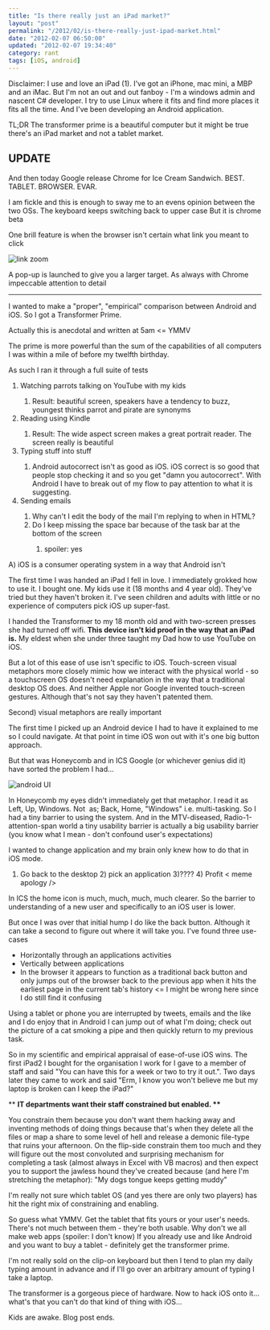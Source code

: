 ```yaml
---
title: "Is there really just an iPad market?"
layout: "post"
permalink: "/2012/02/is-there-really-just-ipad-market.html"
date: "2012-02-07 06:50:00"
updated: "2012-02-07 19:34:40"
category: rant
tags: [iOS, android]
---
```


Disclaimer: I use and love an iPad (1). I've got an iPhone, mac mini, a MBP and an iMac. But I'm not an out and out fanboy - I'm a windows admin and nascent C# developer. I try to use Linux where it fits and find more places it fits all the time. And I've been developing an Android application.

TL;DR The transformer prime is a beautiful computer but it might be true there's an iPad market and not a tablet market.

## UPDATE

And then today Google release Chrome for Ice Cream Sandwich. BEST. TABLET. BROWSER. EVAR.

<!--more-->

I am fickle and this is enough to sway me to an evens opinion between the two OSs. The keyboard keeps switching back to upper case But it is chrome beta 

One brill feature is when the browser isn't certain what link you meant to click

![link zoom](http://4.bp.blogspot.com/-uzlphZanh9k/TzF8dUNmjRI/AAAAAAAAAbs/BjhbqhoQIE4/s1600/Screenshot_2012-02-07-19-24-21.jpg)

A pop-up is launched to give you a larger target. As always with Chrome impeccable attention to detail
<hr />I wanted to make a "proper", "empirical" comparison between Android and iOS. So I got a Transformer Prime. 

Actually this is anecdotal and written at 5am &lt;= YMMV

The prime is more powerful than the sum of the capabilities of all computers I was within a mile of before my twelfth birthday.

As such I ran it through a full suite of tests

<ol><li>Watching parrots talking on YouTube with my kids</li><ol><li>Result: beautiful screen, speakers have a tendency to buzz, youngest thinks parrot and pirate are synonyms</li></ol><li>Reading using Kindle</li><ol><li>Result: The wide aspect screen makes a great portrait reader. The screen really is beautiful</li></ol><li>Typing stuff into stuff</li><ol><li>Android autocorrect isn't as good as iOS. iOS correct is so good that people stop checking it and so you get "damn you autocorrect". With Android I have to break out of my flow to pay attention to what it is suggesting.</li></ol><li>Sending emails</li><ol><li>Why can't I edit the body of the mail I'm replying to when in HTML?</li><li>Do I keep missing the space bar because of the task bar at the bottom of the screen</li><ol><li>spoiler: yes</li></ol></ol></ol>

A) iOS is a consumer operating system in a way that Android isn't
<!--alex ignore kids adults --->
The first time I was handed an iPad I fell in love. I immediately grokked how to use it. I bought one. My kids use it (18 months and 4 year old). They've tried but they haven't broken it. I've seen children and adults with little or no experience of computers pick iOS up super-fast.
<!--alex ignore he-she dad-mom --->
I handed the Transformer to my 18 month old and with two-screen presses she had turned off wifi. <b>This device isn't kid proof in the way that an iPad is.</b> My eldest when she under three taught my Dad how to use YouTube on iOS.

But a lot of this ease of use isn't specific to iOS. Touch-screen visual metaphors more closely mimic how we interact with the physical world - so a touchscreen OS doesn't need explanation in the way that a traditional desktop OS does. And&nbsp;neither Apple nor Google invented touch-screen gestures. Although that's not say they haven't patented them.

Second) visual metaphors are really important

The first time I picked up an Android device I had to have it explained to me so I could navigate. At that point in time iOS won out with it's one big button approach.

But that was Honeycomb and in ICS Google (or whichever genius did it) have sorted the problem I had...

![android UI](http://2.bp.blogspot.com/-2M-IxfjEhzk/TzDA6T-sHCI/AAAAAAAAAac/4vc6orMDJGI/s1600/android-icons.jpg)

In Honeycomb my eyes didn't immediately get that metaphor. I read it as Left, Up, Windows. Not &nbsp;as; Back, Home, "Windows" i.e. multi-tasking. So I had a tiny barrier to using the system. And in the MTV-diseased, Radio-1-attention-span world a tiny usability barrier is actually a big usability barrier (you know what I mean - don't confound user's expectations)

I wanted to change application and my brain only knew how to do that in iOS mode.&nbsp;

1) Go back to the desktop 2) pick an application 3)???? 4) Profit &lt; meme apology /&gt;

In ICS the home icon is much, much, much, much clearer. So the barrier to understanding of a new user and specifically to an iOS user is lower.

But once I was over that initial hump I do like the back button. Although it can take a second to figure out where it will take you. I've found three use-cases

<ul><li>Horizontally through an applications activities</li><li>Vertically between applications</li><li>In the browser it appears to function as a traditional back button and only jumps out of the browser back to the previous app when it hits the earliest page in the current tab's history &lt;= I might be wrong here since I do still find it confusing</li></ul>

Using a tablet or phone you are interrupted by tweets, emails and the like and I do enjoy that in Android I can jump out of what I'm doing; check out the picture of a cat smoking a pipe and then quickly return to my previous task.

So in my scientific and empirical&nbsp;appraisal&nbsp;of ease-of-use iOS wins. The first iPad2 I bought for the organisation I work for I gave to a member of staff and said "You can have this for a week or two to try it out.". Two days later they came to work and said "Erm, I know you won't believe me but my laptop is broken can I keep the iPad?"

**&nbsp;<b>IT departments want their staff constrained but enabled. **</b>

You constrain them because you don't want them hacking away and inventing methods of doing things because that's when they delete all the files or map a share to some level of hell and release a demonic file-type that ruins your afternoon. On the flip-side constrain them too much and they will figure out the most&nbsp;convoluted and surprising mechanism for completing a task (almost always in Excel with VB macros) and then expect you to support the jawless hound they've created because (and here I'm stretching the metaphor): "My dogs tongue keeps getting muddy"

I'm really not sure which tablet OS (and yes there are only two players) has hit the right mix of constraining and enabling.

So guess what YMMV. Get the tablet that fits yours or your user's needs. There's not much between them - they're both usable. Why don't we all make web apps (spoiler: I don't know) If you already use and like Android and you want to buy a tablet - definitely get the transformer prime.&nbsp;

I'm not really sold on the clip-on keyboard but then I tend to plan my daily typing amount in advance and if I'll go over an arbitrary amount of typing I take a laptop.

The transformer is a gorgeous piece of hardware. Now to hack iOS onto it... what's that you can't do that kind of thing with iOS...
<!--alex ignore kids --->
Kids are awake. Blog post ends.
